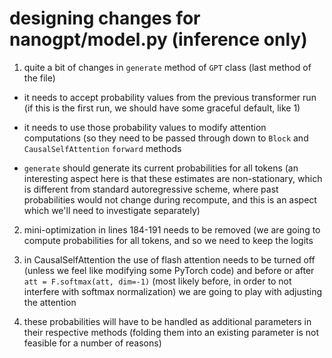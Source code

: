 # designing changes for nanogpt/model.py (inference only)

1) quite a bit of changes in `generate` method of `GPT` class (last method of the file)

  * it needs to accept probability values from the previous transformer run (if this is the first run, we should have some graceful default, like 1)

  * it needs to use those probability values to modify attention computations (so they need to be passed through down to `Block` and `CausalSelfAttention`
    `forward` methods
  
  * `generate` should generate its current probabilities for all tokens (an interesting aspect here is that these estimates are non-stationary,
    which is different from standard autoregressive scheme, where past probabilities would not change during recompute, and this is an aspect
    which we'll need to investigate separately) 

2) mini-optimization in lines 184-191 needs to be removed (we are going to compute probabilities for all tokens, and so we need to keep the logits

3) in CausalSelfAttention the use of flash attention needs to be turned off (unless we feel like modifying some PyTorch code) and
   before or after `att = F.softmax(att, dim=-1)` (most likely before, in order to not interfere with softmax normalization)
   we are going to play with adjusting the attention

4) these probabilities will have to be handled as additional parameters in their respective methods (folding them into an existing parameter is not feasible
   for a number of reasons)
